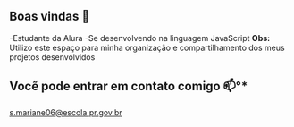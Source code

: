 ## Boas vindas 🐳

-Estudante da Alura
-Se desenvolvendo na linguagem JavaScript
**Obs:** Utilizo este espaço para minha organização e compartilhamento dos meus projetos desenvolvidos

## Vocẽ pode entrar em contato comigo 📫°*
s.mariane06@escola.pr.gov.br
